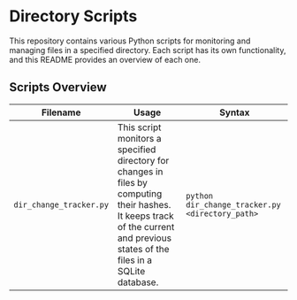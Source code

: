 # Directory Scripts

This repository contains various Python scripts for monitoring and managing files in a specified directory. Each script has its own functionality, and this README provides an overview of each one.

## Scripts Overview

| Filename | Usage | Syntax |
|-|-|-|
| `dir_change_tracker.py` | This script monitors a specified directory for changes in files by computing their hashes. It keeps track of the current and previous states of the files in a SQLite database.| `python dir_change_tracker.py <directory_path>` |
